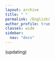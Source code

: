 ```yaml
---
layout: archive
title: " "
permalink: /English/
author_profile: true
classes: wide
sidebar:
  nav: "docs"
---
```

(updating)
